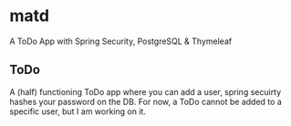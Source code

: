 # matd
A ToDo App with Spring Security, PostgreSQL &amp; Thymeleaf<br />

## ToDo 
A (half) functioning ToDo app where you can add a user, spring secuirty hashes your password on the DB. For now, a ToDo cannot be added to a specific user, but I am working on it.
